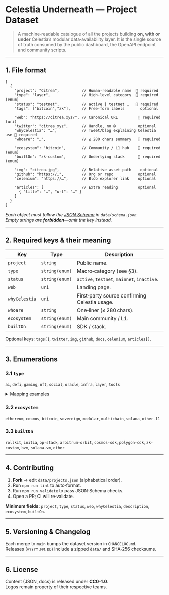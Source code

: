 # Celestia Underneath — Project Dataset

> A machine‑readable catalogue of all the projects building **on, with or under** Celestia’s modular data‑availability layer.
> It is the single source of truth consumed by the public dashboard, the OpenAPI endpoint and community scripts.

---

## 1. File format

```jsonc
[
  {
    "project": "Citrea",          // Human‑readable name  🔹 required
    "type": "layer",              // High‑level category  🔹 required (enum)
    "status": "testnet",          // active | testnet …   🔹 required
    "tags": ["bitcoin","zk"],     // Free‑form labels       optional

    "web": "https://citrea.xyz/", // Canonical URL         🔹 required (uri)
    "twitter": "citrea_xyz",      // Handle, no @          optional
    "whyCelestia": "…",           // Tweet/blog explaining Celestia use 🔹 required
    "whoare": "…",                // ≤ 280 chars summary   🔹 required

    "ecosystem": "bitcoin",       // Community / L1 hub    🔹 required (enum)
    "builtOn": "zk-custom",       // Underlying stack      🔹 required (enum)

    "img": "citrea.jpg",          // Relative asset path    optional
    "github": "https://…",        // Org or repo           optional
    "celenium": "https://…",      // Blob explorer link    optional

    "articles": [                 // Extra reading         optional
      { "title": "…", "url": "…" }
    ]
  }
]
```

*Each object must follow the [JSON Schema](https://github.com/Cumulo-pro/CelestiaTools/blob/main/celestia_underneath/data/schema.json) in `data/schema.json`.  
Empty strings are **forbidden**—omit the key instead.*

---

## 2. Required keys & their meaning

| Key | Type | Description |
|-----|------|-------------|
| `project` | `string` | Public name. |
| `type` | `string(enum)` | Macro‑category (see §3). |
| `status` | `string(enum)` | `active`, `testnet`, `mainnet`, `inactive`. |
| `web` | `uri` | Landing page. |
| `whyCelestia` | `uri` | First‑party source confirming Celestia usage. |
| `whoare` | `string` | One‑liner (≤ 280 chars). |
| `ecosystem` | `string(enum)` | Main community / L1. |
| `builtOn` | `string(enum)` | SDK / stack. |

Optional keys: `tags[]`, `twitter`, `img`, `github`, `docs`, `celenium`, `articles[]`.

---

## 3. Enumerations

### 3.1 `type`

`ai`, `defi`, `gaming`, `nft`, `social`, `oracle`, `infra`, `layer`, `tools`

<details><summary>Mapping examples</summary>

| Raw label | `type` | `subType` |
|-----------|--------|-----------|
| Finance, DeFi | `defi` | `dex`, `lending` |
| LiquidStake | `defi` | `liquid-staking` |
| RaaS, Framework | `infra` | `raas`, `framework` |
| ZK, L2, Rollup | `layer` | `zk-rollup`, `l2` |
| … | … | … |
</details>

### 3.2 `ecosystem`

`ethereum`, `cosmos`, `bitcoin`, `sovereign`, `modular`, `multichain`, `solana`, `other-l1`

### 3.3 `builtOn`

`rollkit`, `initia`, `op-stack`, `arbitrum-orbit`, `cosmos-sdk`,
`polygon-cdk`, `zk-custom`, `bvm`, `solana-vm`, `other`

---

## 4. Contributing

1. **Fork** → edit `data/projects.json` (alphabetical order).
2. Run `npm run lint` to auto‑format.
3. Run `npm run validate` to pass JSON‑Schema checks.
4. Open a PR; CI will re‑validate.

**Minimum fields:** `project`, `type`, `status`, `web`, `whyCelestia`,
`description`, `ecosystem`, `builtOn`.

---

## 5. Versioning & Changelog

Each merge to `main` bumps the dataset version in `CHANGELOG.md`.  
Releases (`vYYYY.MM.DD`) include a zipped `data/` and SHA‑256 checksums.

---

## 6. License

Content (JSON, docs) is released under **CC0‑1.0**.  
Logos remain property of their respective teams.
